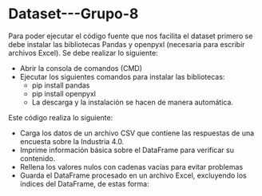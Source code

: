 # Dataset---Grupo-8

Para poder ejecutar el código fuente que nos facilita el dataset primero se debe instalar las bibliotecas Pandas y openpyxl  (necesaria para escribir archivos Excel). Se debe realizar lo siguiente:

* Abrir la consola de comandos (CMD)
* Ejecutar los siguientes comandos para instalar las bibliotecas:
  - pip install pandas
  - pip install openpyxl
  - La descarga y la instalación se hacen de manera automática.

Este código realiza lo siguiente:

* Carga los datos de un archivo CSV que contiene las respuestas de una encuesta sobre la Industria 4.0.
* Imprime información básica sobre el DataFrame para verificar su contenido.
* Rellena los valores nulos con cadenas vacías para evitar problemas
* Guarda el DataFrame procesado en un archivo Excel, excluyendo los índices del DataFrame, de estas forma:

